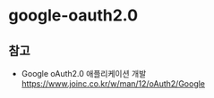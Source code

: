 # google-oauth2.0

## 참고

- Google oAuth2.0 애플리케이션 개발
https://www.joinc.co.kr/w/man/12/oAuth2/Google
